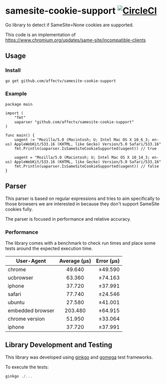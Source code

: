 # samesite-cookie-support [![CircleCI](https://circleci.com/gh/affectv/samesite-cookie-support.svg?style=svg)](https://circleci.com/gh/affectv/samesite-cookie-support)

Go library to detect if SameSite=None cookies are supported.

This code is an implementation of https://www.chromium.org/updates/same-site/incompatible-clients

## Usage

### Install

```bash
go get github.com/affectv/samesite-cookie-support
```

### Example

```golang
package main

import (
    "fmt"
    uaparser "github.com/affectv/samesite-cookie-support"
)

func main() {
    uagent := "Mozilla/5.0 (Macintosh; U; Intel Mac OS X 10_6_3; en-us) AppleWebKit/533.16 (KHTML, like Gecko) Version/5.0 Safari/533.16"
    fmt.Println(uaparser.IsSameSiteCookieSupported(uagent)) // true

    uagent = "Mozilla/5.0 (Macintosh; U; Intel Mac OS X 10_14_3; en-us) AppleWebKit/533.16 (KHTML, like Gecko) Version/5.0 Safari/533.16"
    fmt.Println(uaparser.IsSameSiteCookieSupported(uagent)) // false
}
```

## Parser

This parser is based on regular expressions and tries to aim specifically to those browsers
we are interested in because they don't support SameSite cookies fully.

The parser is focused in performance and relative accuracy.

### Performance

The library comes with a benchmark to check run times and place some tests around the expected
execution time.

| User-Agent        | Average (μs)      | Error (μs)|
| ----------------- |:-----------------:| ---------:|
| chrome            | 49.640            | ±49.590   |
| ucbrowser         | 63.360            | ±74.163   |
| iphone            | 37.720            | ±37.991   |
| safari            | 77.740            | ±24.546   |
| ubuntu            | 27.580            | ±41.001   |
| embedded browser  | 203.480           | ±64.915   |
| chrome version    | 51.950            | ±33.064   |
| iphone            | 37.720            | ±37.991   |

## Library Development and Testing

This library was developed using [ginkgo](https://github.com/onsi/ginkgo)
and [gomega](https://github.com/onsi/gomega) test frameworks.

To execute the tests:

```go
ginkgo ./...
```
